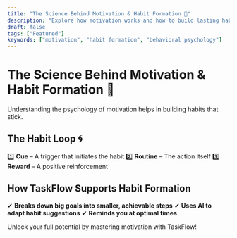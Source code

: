 ```yaml
---
title: "The Science Behind Motivation & Habit Formation 🔬"
description: "Explore how motivation works and how to build lasting habits using behavioral psychology principles."
draft: false
tags: ["Featured"]
keywords: ["motivation", "habit formation", "behavioral psychology"]
---
```

# The Science Behind Motivation & Habit Formation 🔬

Understanding the psychology of motivation helps in building habits that stick.

## The Habit Loop 🌀

1️⃣ **Cue** – A trigger that initiates the habit
2️⃣ **Routine** – The action itself
3️⃣ **Reward** – A positive reinforcement

## How TaskFlow Supports Habit Formation

✔ **Breaks down big goals into smaller, achievable steps**
✔ **Uses AI to adapt habit suggestions**
✔ **Reminds you at optimal times**

Unlock your full potential by mastering motivation with TaskFlow!
